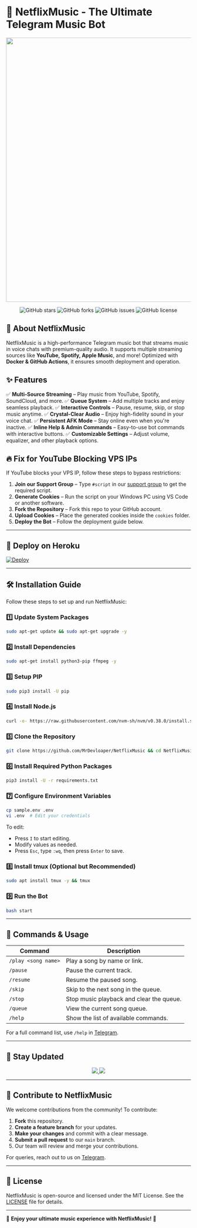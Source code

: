 # 🎵 NetflixMusic - The Ultimate Telegram Music Bot

<p align="center">
  <img src="https://envs.sh/hke.jpg" alt="NetflixMusic Logo" width="1280" height="720">
</p>

<p align="center">
  <img src="https://img.shields.io/github/stars/TeamNetflix/NetflixMusic?style=for-the-badge&color=blue" alt="GitHub stars">
  <img src="https://img.shields.io/github/forks/TeamNetflix/NetflixMusic?style=for-the-badge&color=blue" alt="GitHub forks">
  <img src="https://img.shields.io/github/issues/TeamNetflix/NetflixMusic?style=for-the-badge&color=red" alt="GitHub issues">
  <img src="https://img.shields.io/github/license/TeamNetflix/NetflixMusic?style=for-the-badge&color=green" alt="GitHub license">
</p>

## 🚀 About NetflixMusic
NetflixMusic is a high-performance Telegram music bot that streams music in voice chats with premium-quality audio. It supports multiple streaming sources like **YouTube, Spotify, Apple Music**, and more! Optimized with **Docker & GitHub Actions**, it ensures smooth deployment and operation.

## ✨ Features
✅ **Multi-Source Streaming** – Play music from YouTube, Spotify, SoundCloud, and more.
✅ **Queue System** – Add multiple tracks and enjoy seamless playback.
✅ **Interactive Controls** – Pause, resume, skip, or stop music anytime.
✅ **Crystal-Clear Audio** – Enjoy high-fidelity sound in your voice chat.
✅ **Persistent AFK Mode** – Stay online even when you're inactive.
✅ **Inline Help & Admin Commands** – Easy-to-use bot commands with interactive buttons.
✅ **Customizable Settings** – Adjust volume, equalizer, and other playback options.

## 🔥 Fix for YouTube Blocking VPS IPs
If YouTube blocks your VPS IP, follow these steps to bypass restrictions:
1. **Join our Support Group** – Type `#script` in our [support group](https://t.me/Beats_Support) to get the required script.
2. **Generate Cookies** – Run the script on your Windows PC using VS Code or another software.
3. **Fork the Repository** – Fork this repo to your GitHub account.
4. **Upload Cookies** – Place the generated cookies inside the `cookies` folder.
5. **Deploy the Bot** – Follow the deployment guide below.

---

## 🚀 Deploy on Heroku
[![Deploy](https://www.herokucdn.com/deploy/button.svg)](https://dashboard.heroku.com/new?template=https://github.com/MrDevloaper/NetflixMusic)

---

## 🛠 Installation Guide
Follow these steps to set up and run NetflixMusic:

### 1️⃣ Update System Packages
```bash
sudo apt-get update && sudo apt-get upgrade -y
```

### 2️⃣ Install Dependencies
```bash
sudo apt-get install python3-pip ffmpeg -y
```

### 3️⃣ Setup PIP
```bash
sudo pip3 install -U pip
```

### 4️⃣ Install Node.js
```bash
curl -o- https://raw.githubusercontent.com/nvm-sh/nvm/v0.38.0/install.sh | bash && source ~/.bashrc && nvm install v18
```

### 5️⃣ Clone the Repository
```bash
git clone https://github.com/MrDevloaper/NetflixMusic && cd NetflixMusic
```

### 6️⃣ Install Required Python Packages
```bash
pip3 install -U -r requirements.txt
```

### 7️⃣ Configure Environment Variables
```bash
cp sample.env .env
vi .env  # Edit your credentials
```
To edit:
- Press `I` to start editing.
- Modify values as needed.
- Press `Esc`, type `:wq`, then press `Enter` to save.

### 8️⃣ Install tmux (Optional but Recommended)
```bash
sudo apt install tmux -y && tmux
```

### 9️⃣ Run the Bot
```bash
bash start
```

---

## 📜 Commands & Usage
| Command              | Description                                      |
|----------------------|--------------------------------------------------|
| `/play <song name>`  | Play a song by name or link.                    |
| `/pause`             | Pause the current track.                         |
| `/resume`           | Resume the paused song.                          |
| `/skip`             | Skip to the next song in the queue.              |
| `/stop`             | Stop music playback and clear the queue.         |
| `/queue`            | View the current song queue.                     |
| `/help`             | Show the list of available commands.              |

For a full command list, use `/help` in [Telegram](https://t.me/Netflix_Musicbot).

---

## 🔄 Stay Updated
<p align="center">
  <a href="https://t.me/Netflix_Music_Support">
    <img src="https://img.shields.io/badge/Join-Support%20Group-blue?style=for-the-badge&logo=telegram">
  </a>
  <a href="https://telegram.me/Beats_Support">
    <img src="https://img.shields.io/badge/Join-Update%20Channel-blue?style=for-the-badge&logo=telegram">
  </a>
</p>

---

## 🤝 Contribute to NetflixMusic
We welcome contributions from the community! To contribute:
1. **Fork** this repository.
2. **Create a feature branch** for your updates.
3. **Make your changes** and commit with a clear message.
4. **Submit a pull request** to our `main` branch.
5. Our team will review and merge your contributions.

For queries, reach out to us on [Telegram](https://t.me/Netflix_Music_Support).

---

## 📜 License
NetflixMusic is open-source and licensed under the MIT License. See the [LICENSE](LICENSE) file for details.

---

💙 **Enjoy your ultimate music experience with NetflixMusic!** 🚀
